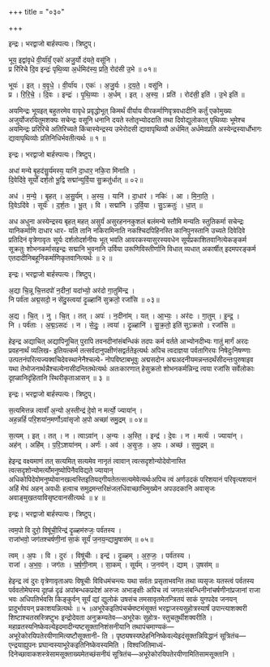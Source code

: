 +++
title = "०३०"

+++


इन्द्रः। भरद्वाजो बार्हस्पत्यः। त्रिष्टुप्।

भूय॒ इद्वा॑वृधे वी॒र्या॑यँ॒ एको॑ अजु॒र्यो द॑यते॒ वसू॑नि ।  
प्र रि॑रिचे दि॒व इन्द्रः॑ पृथि॒व्या अ॒र्धमिद॑स्य॒ प्रति॒ रोद॑सी उ॒भे ॥ ०१॥

भूयः॑ । इत् । व॒वृ॒धे॒ । वी॒र्या॑य । एकः॑ । अ॒जु॒र्यः । द॒य॒ते॒ । वसू॑नि ।  
प्र । रि॒रि॒चे॒ । दि॒वः । इन्द्रः॑ । पृ॒थि॒व्याः । अ॒र्धम् । इत् । अ॒स्य॒ । प्रति॑ । रोद॑सी॒ इति॑ । उ॒भे इति॑ ॥

अयमिन्द्रः भूयइत् बहुतरमेव वावृधे प्रवृद्धोभूत् किमर्थं वीर्याय वीरकर्माणिवृत्रवधादीनि कर्तुं एकोमुख्यः अजुर्योजरयितुमशक्यः सचेन्द्रः वसूनि धनानि दयते स्तोतृभ्योददाति तथा दिवोद्युलोकात् पृथिव्याः भूमेश्च अयमिन्द्रः प्ररिरिचे अतिरिच्यते किंचास्येन्द्रस्य उभेरोदसी द्यावापृथिव्यौ अर्धमित् अर्धमेवप्रति अस्येन्द्रस्यार्धोभागः द्यावापृथिव्योः प्रतिनिधिर्भवतीत्यर्थः ॥ १ ॥

इन्द्रः। भरद्वाजो बार्हस्पत्यः। त्रिष्टुप्।

अधा॑ मन्ये बृ॒हद॑सु॒र्य॑मस्य॒ यानि॑ दा॒धार॒ नकि॒रा मि॑नाति ।  
दि॒वेदि॑वे॒ सूर्यो॑ दर्श॒तो भू॒द्वि सद्मा॑न्युर्वि॒या सु॒क्रतु॑र्धात् ॥ ०२॥

अध॑ । म॒न्ये॒ । बृ॒हत् । अ॒सु॒र्य॑म् । अ॒स्य॒ । यानि॑ । दा॒धार॑ । नकिः॑ । आ । मि॒ना॒ति॒ ।  
दि॒वेऽदि॑वे । सूर्यः॑ । द॒र्श॒तः । भू॒त् । वि । सद्मा॑नि । उ॒र्वि॒या । सु॒ऽक्रतुः॑ । धा॒त् ॥

अध अधुना अस्येन्द्रस्य बृहत् महत् असुर्यं असुरहननकुशलं बलंमन्ये स्तौमि मन्यतिः स्तुतिकर्मा सचेन्द्रः यानिकर्माणि दाधार धार- यति तानि नकिरामिनाति नकश्चिदपिहिनस्ति कानिपुनस्तानि उच्यते दिवेदिवे प्रतिदिनं वृत्रेणावृतः सूर्यः दर्शतोदर्शनीयः भूत् भवति आवरकस्यासुरस्यवधेन सूर्यंप्रकाशितवानित्येकङ्कर्म सूक्रतुः शोभनकर्मासइन्द्रः सद्मानि भुवनानि उर्विया उरूणिविस्तीर्णानि विधात् व्यधात् अकार्षीत् इदमपरङ्कर्म एतदादीनिबहूनिकर्माणिकृतवानित्यर्थः ॥ २ ॥

इन्द्रः। भरद्वाजो बार्हस्पत्यः। त्रिष्टुप्।

अ॒द्या चि॒न्नू चि॒त्तदपो॑ न॒दीनां॒ यदा॑भ्यो॒ अर॑दो गा॒तुमि॑न्द्र ।  
नि पर्व॑ता अद्म॒सदो॒ न से॑दु॒स्त्वया॑ दृ॒ळ्हानि॑ सुक्रतो॒ रजां॑सि ॥ ०३॥

अ॒द्य । चि॒त् । नु । चि॒त् । तत् । अपः॑ । न॒दीना॑म् । यत् । आ॒भ्यः॒ । अर॑दः । गा॒तुम् । इ॒न्द्र॒ ।  
नि । पर्व॑ताः । अ॒द्म॒ऽसदः॑ । न । से॒दुः॒ । त्वया॑ । दृ॒ळ्हानि॑ । सु॒क्र॒तो॒ इति॑ सुऽक्रतो । रजां॑सि ॥

हेइन्द्र अद्याचित् अद्यापिनूचित् पुरापि तवनदीनांसंबन्धिकं तदपः कर्म वर्तते आभ्योनदीभ्यः गातुं मार्गं अरदः प्रवहनार्थं व्यलिख- इतियत्कर्म तत्सर्वदानुपक्षीणंसद्वर्ततेइत्यर्थः अपिच त्वदाज्ञया पर्वतागिरयः निषेदुःनिषण्णाः उत्पतनंपरित्यज्यक्वचिदेवस्थानेनैश्चल्ये- नोपविष्टाबभूवुः अद्मसदोन अद्मअदनीयमन्नन्तदर्थंसीदन्तःपुरुषाइव यथा तेभोजनार्थन्नैश्चल्येनासीदन्तितथेत्यर्थः अतःकारणात् हेसुक्रतो शोभनकर्मन्निन्द्र त्वया रजांसि सर्वेलोकाः दृह्ळानिदृंहितानि स्थिरीकृताआसन् ॥ ३ ॥

इन्द्रः। भरद्वाजो बार्हस्पत्यः। त्रिष्टुप्।

स॒त्यमित्तन्न त्वावाँ॑ अ॒न्यो अ॒स्तीन्द्र॑ दे॒वो न मर्त्यो॒ ज्याया॑न् ।  
अह॒न्नहिं॑ परि॒शया॑न॒मर्णोऽवा॑सृजो अ॒पो अच्छा॑ समु॒द्रम् ॥ ०४॥

स॒त्यम् । इत् । तत् । न । त्वाऽवा॑न् । अ॒न्यः । अ॒स्ति॒ । इन्द्र॑ । दे॒वः । न । मर्त्यः॑ । ज्याया॑न् ।  
अह॑न् । अहि॑म् । प॒रि॒ऽशया॑नम् । अर्णः॑ । अव॑ । अ॒सृ॒जः॒ । अ॒पः । अच्छ॑ । स॒मु॒द्रम् ॥

हेइन्द्र वक्ष्यमाणं तत् सत्यमित् सत्यमेव नानृतं त्वावान् त्वत्सदृशोन्योदेवोनास्ति त्वत्सदृशोन्योमर्त्योमनुष्योपिनैवविद्यते ज्यायान् अधिकोपिदेवोमनुष्योवानखल्वस्तिइतियद्गीयतेतत्सत्यमेवेत्यर्थःअपिच त्वं अर्णउदकं परिशयानं परिवृत्यशयानं अहिं मेघं अहन् अवधीः हत्वाच समुद्रमन्तरिक्षंजलधिंवाच्छाभिमुख्येन अपउदकानि अवासृजः अवाङ्मुखतयाविसृष्टवानसीत्यर्थः ॥ ४ ॥

इन्द्रः। भरद्वाजो बार्हस्पत्यः। त्रिष्टुप्।

त्वम॒पो वि दुरो॒ विषू॑ची॒रिन्द्र॑ दृ॒ळ्हम॑रुजः॒ पर्व॑तस्य ।  
राजा॑भवो॒ जग॑तश्चर्षणी॒नां सा॒कं सूर्यं॑ ज॒नय॒न्द्यामु॒षास॑म् ॥ ०५॥

त्वम् । अ॒पः । वि । दुरः॑ । विषू॑चीः । इन्द्र॑ । दृ॒ळ्हम् । अ॒रु॒जः॒ । पर्व॑तस्य ।  
राजा॑ । अ॒भ॒वः॒ । जग॑तः । च॒र्ष॒णी॒नाम् । सा॒कम् । सूर्य॑म् । ज॒नय॑न् । द्याम् । उ॒षस॑म् ॥

हेइन्द्र त्वं दुरः वृत्रेणावृताअपः विषूचीः विविधमंचन्त्यः यथा सर्वतः प्रसृताभवन्ति तथा व्यसृजः यतस्त्वं पर्वतस्य पर्ववतोमेघस्य दृह्ळं दृढं अपांबन्धकप्रदेशं अरुजः अभाङ्क्षीः अपिच त्वं जगतःसंबन्धिनीनांचर्षणीनांप्रजानां राजा भवः अधिपतिर्भवसि किङ्कुर्वन् सूर्यं द्यां द्युलोकं उषसंच तमसावृतमेतन्त्रितयं साकं युगपदेव जनयन् प्रादुर्भावयन् प्रकाशयन्नित्यर्थः ॥ ५ ॥अभूरेकइतिपंचर्चमष्टमंसूक्तं भरद्वाजस्यसुहोत्रस्यार्षं उपान्त्याशक्वरी शिष्टाश्चतस्रस्त्रिष्टुभः इन्द्रोदेवता अनुक्रम्यतेव—अभूरेकः सुहोत्र- स्तुचतुर्थीशक्वरीति । महाव्रतस्यनिष्केवल्येइदमादीन्यष्टसूक्तानिशंसनीयानि तथापंचमाण्यकं—अभूरेकोरयिपतेरयीणामित्यष्टौसूक्तानी- ति । पृष्ठ्यषस्यष्ठेहनिनिष्केवल्येइदंसूक्तन्निविद्धानं सूत्रितंच—एन्द्रयाह्युपनः प्रघान्वस्याभूरेकइतिनिष्केवस्यमिति । विश्वजितिमाध्यं- दिनेच्छावाकशस्त्रेसामसूक्ताख्यमेतच्छंसनीयं सूत्रितंच—अभूरेकोरयिपतेरयीणामितिसामसूक्तानि ।